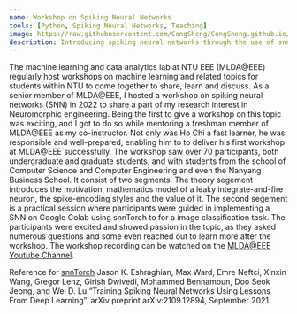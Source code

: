 ```yaml
---
name: Workshop on Spiking Neural Networks
tools: [Python, Spiking Neural Networks, Teaching]
image: https://raw.githubusercontent.com/CongSheng/CongSheng.github.io/master/images/Workshops/SNN_Workshop.jpg
description: Introducing spiking neural networks through the use of snnTorch.
---
```

The machine learning and data analytics lab at NTU EEE (MLDA@EEE) regularly host
workshops on machine learning and related topics for students within NTU 
to come together to share, learn and discuss. As a senior member of MLDA@EEE,
I hosted a workshop on spiking neural networks (SNN) in 2022 to share a part of my 
research interest in Neuromorphic engineering. Being the first to give a
workshop on this topic was exciting, and I got to do so while mentoring a 
freshman member of MLDA@EEE as my co-instructor. Not only was Ho Chi a fast
learner, he was responsible and well-prepared, enabling him to to deliver his 
first workshop at MLDA@EEE successfully. The workshop saw over 70 participants, 
both undergraduate and graduate students, and with students from the school of 
Computer Science and Computer Engineering and even the Nanyang Business School.
It consist of two segments. The theory segement introduces the motivation, 
mathematics model of a leaky integrate-and-fire neuron, the spike-encoding 
styles and the value of it. The second segement is a practical session where
participants were guided in implementing a SNN on Google Colab using snnTorch
to for a image classification task. The participants were excited and showed 
passion in the topic, as they asked numerous questions and some even reached 
out to learn more after the workshop. The workshop recording can be watched on 
the [MLDA@EEE Youtube Channel](https://youtu.be/Wc_0gLcnExo).


Reference for [snnTorch](https://snntorch.readthedocs.io/en/latest/)
Jason K. Eshraghian, Max Ward, Emre Neftci, Xinxin Wang, Gregor Lenz, 
Girish Dwivedi, Mohammed Bennamoun, Doo Seok Jeong, and Wei D. Lu 
“Training Spiking Neural Networks Using Lessons From Deep Learning”. 
arXiv preprint arXiv:2109.12894, September 2021.